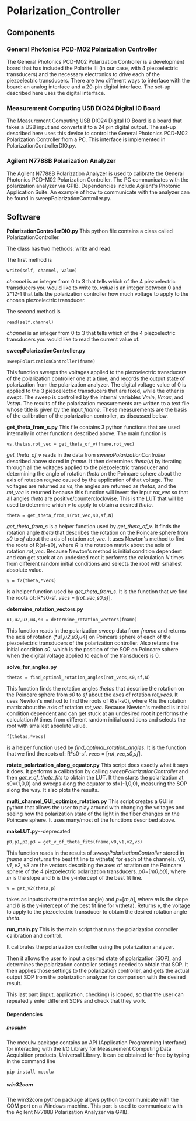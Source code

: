 # Polarization_Controller 


## Components
### General Photonics PCD-M02 Polarization Controller
The General Photonics PCD-M02 Polarization Controller is a development board that has included the Polarite III (in our case, with 4 piezoelectric transducers) and the necessary electronics to drive each of the piezoelectric transducers. There are two different ways to interface with the board: an analog interface and a 20-pin digital interface. The set-up described here uses the digital interface. 

### Measurement Computing USB DIO24 Digital IO Board
The Measurement Computing USB DIO24 Digital IO Board is a board that takes a USB input and converts it to a 24 pin digital output. The set-up described here uses this device to control the General Photonics PCD-M02 Polarization Controller from a PC. This interface is implemented in PolarizationControllerDIO.py.

### Agilent N7788B Polarization Analyzer
The Agilent N7788B Polarization Analyzer is used to calibrate the General Photonics PCD-M02 Polarization Controller. The PC communicates with the polarization analyzer via GPIB. Dependencies include Agilent's Photonic Application Suite. An example of how to communicate with the analyzer can be found in sweepPolarizationController.py.

## Software
**PolarizationControllerDIO.py**
This python file contains a class called PolarizationController. 

The class has two methods: write and read.

The first method is
```
write(self, channel, value)
```
*channel* is an integer from 0 to 3 that tells which of the 4 piezoelectric transducers you would like to write to. *value* is an integer between 0 and 2^12-1 that tells the polarization controller how much voltage to apply to the chosen piezoelectric transducer.

The second method is 
```
read(self,channel)
```
*channel* is an integer from 0 to 3 that tells which of the 4 piezoelectric transducers you would like to read the current value of.

**sweepPolarizationController.py**
```
sweepPolarizationController(fname)
```
This function sweeps the voltages applied to the piezoelectric transducers of the polarization controller one at a time, and records the output state of polarization from the polarization analyzer. The digital voltage value of 0 is applied to the 3 piezoelectric transducers that are fixed, while the other is swept. The sweep is controlled by the internal variables *Vmin*, *Vmax*, and *Vstep*. The results of the polarization measurements are written to a text file whose title is given by the input *fname*. These measurements are the basis of the calibration of the polarization controller, as discussed below.


**get_theta_from_s.py**
This file contains 3 python functions that are used internally in other functions described above. The main function is
```
vs,thetas,rot_vec = get_theta_of_v(fname,rot_vec)
```
*get_theta_of_v* reads in the data from *sweepPolarizationController* described above stored in *fname*. It then determines *theta*(*v*) by iterating through all the voltages applied to the piezoelectric transducer and determining the angle of rotation *theta* on the Poincare sphere about the axis of rotation *rot_vec* caused by the application of that voltage. The voltages are returned as *vs*, the angles are returned as *thetas*, and the *rot_vec* is returned because this function will invert the input *rot_vec* so that all angles *theta* are positive/counterclockwise. This is the LUT that will be used to determine which *v* to apply to obtain a desired *theta*.

```
theta = get_theta_from_s(rot_vec,s0,sf,N)
```
*get_theta_from_s* is a helper function used by *get_theta_of_v*. It finds the rotation angle *theta* that describes the rotation on the Poincare sphere from *s0* to *sf* about the axis of rotation *rot_vec*. It uses Newton's method to find the roots of R(sf-s0), where *R* is the rotation matrix about the axis of rotation *rot_vec*. Because Newton's method is initial condition dependent and can get stuck at an undesired root it performs the calculation *N* times from different random initial conditions and selects the root with smallest absolute value.

```
y = f2(theta,*vecs)
```
is a helper function used by *get_theta_from_s*. It is the function that we find the roots of: R*s0-sf. *vecs* = [*rot_vec*,*s0*,*sf*].


**determine_rotation_vectors.py**
```
u1,u2,u3,u4,s0 = determine_rotation_vectors(fname)
```
This function reads in the polarization sweep data from *fname* and returns the axis of rotation (*u1,*u2*,*u3*,*u4*) on Poincare sphere of each of the piezoelectric transducers of the polarization controller. Also returns the initial condition *s0*, which is the position of the SOP on Poincare sphere when the digital voltage applied to each of the transducers is 0.

**solve_for_angles.py**

```
thetas = find_optimal_rotation_angles(rot_vecs,s0,sf,N)
```
This function finds the rotation angles *thetas* that describe the rotation on the Poincare sphere from *s0* to *sf* about the axes of rotation *rot_vecs*. It uses Newton's method to find the roots of R(sf-s0), where *R* is the rotation matrix about the axis of rotation *rot_vec*. Because Newton's method is initial condition dependent and can get stuck at an undesired root it performs the calculation *N* times from different random initial conditions and selects the root with smallest absolute value.

```
f(thetas,*vecs)
```
is a helper function used by *find_optimal_rotation_angles*. It is the function that we find the roots of: R*s0-sf. *vecs* = [*rot_vec*,*s0*,*sf*].

**rotate_polarization_along_equator.py**
This script does exactly what it says it does. It performs a calibration by calling *sweepPolarizationController* and then *get_v_of_theta_fits* to obtain the LUT. It then starts the polarization at s0=(1,0,0) and sweeps along the equator to sf=(-1,0,0), measuring the SOP along the way. It also plots the results.

**multi_channel_GUI_optimize_rotation.py**
This script creates a GUI in python that allows the user to play around with changing the voltages and seeing how the polarization state of the light in the fiber changes on the Poincare sphere. It uses many/most of the functions described above.

**makeLUT.py**--deprecated

```
p0,p1,p2,p3 = get_v_of_theta_fits(fname,v0,v1,v2,v3)
```
This function reads in the results of *sweepPolarizationController* stored in *fname* and returns the best fit line to v(theta) for each of the channels. *v0*, *v1*, *v2*, *v3* are the vectors describing the axes of rotation on the Poincare sphere of the 4 piezoelectric polarization transducers. *p0*=[*m0*,*b0*], where *m* is the slope and *b* is the y-intercept of the best fit line.

```
v = get_v2(theta,p)
```
takes as inputs *theta* (the rotation angle) and *p*=[*m*,*b*], where *m* is the slope and *b* is the y-intercept of the best fit line for v(theta). Returns *v*, the voltage to apply to the piezoelectric transducer to obtain the desired rotation angle *theta*.

**run_main.py**
This is the main script that runs the polarization controller calibration and
control.

It calibrates the polarization controller using the polarization analyzer.

Then it allows the user to input a desired state of polarization (SOP), and
determines the polarization controller settings needed to obtain that SOP. 
It then applies those settings to the polarization controller, and gets the 
actual output SOP from the polarization analyzer for comparison with the 
desired result.

This last part (input, application, checking) is looped, so that the user can
repeatedly enter different SOPs and check that they work.

#### Dependencies
##### mcculw
The mcculw package contains an API (Application Programming Interface) for interacting with the I/O Library for Measurement Computing Data Acquisition products, Universal Library. It can be obtained for free by typing in the command line 
```
pip install mcculw
```

##### win32com
The win32com python package allows python to communicate with the COM port on a Windows machine. This port is used to communicate with the Agilent N7788B Polarization Analyzer via GPIB. 


